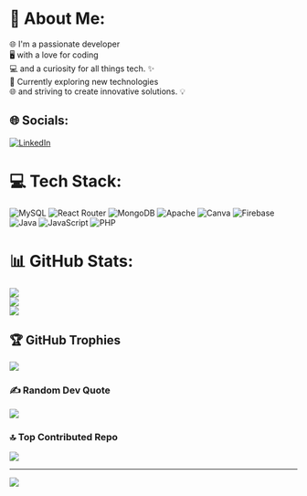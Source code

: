 # 💫 About Me:
 🌐 I'm a passionate developer <br>🖥️ with a love for coding <br>💻 and a curiosity for all things tech. ✨<br>🌱 Currently exploring new technologies <br>🌐 and striving to create innovative solutions. 💡


## 🌐 Socials:
[![LinkedIn](https://img.shields.io/badge/LinkedIn-%230077B5.svg?logo=linkedin&logoColor=white)](https://linkedin.com/in/https://www.linkedin.com/in/aishwaryap95/) 

# 💻 Tech Stack:
![MySQL](https://img.shields.io/badge/mysql-%2300f.svg?style=for-the-badge&logo=mysql&logoColor=white) ![React Router](https://img.shields.io/badge/React_Router-CA4245?style=for-the-badge&logo=react-router&logoColor=white) ![MongoDB](https://img.shields.io/badge/MongoDB-%234ea94b.svg?style=for-the-badge&logo=mongodb&logoColor=white) ![Apache](https://img.shields.io/badge/apache-%23D42029.svg?style=for-the-badge&logo=apache&logoColor=white) ![Canva](https://img.shields.io/badge/Canva-%2300C4CC.svg?style=for-the-badge&logo=Canva&logoColor=white) ![Firebase](https://img.shields.io/badge/firebase-%23039BE5.svg?style=for-the-badge&logo=firebase) ![Java](https://img.shields.io/badge/java-%23ED8B00.svg?style=for-the-badge&logo=java&logoColor=white) ![JavaScript](https://img.shields.io/badge/javascript-%23323330.svg?style=for-the-badge&logo=javascript&logoColor=%23F7DF1E) ![PHP](https://img.shields.io/badge/php-%23777BB4.svg?style=for-the-badge&logo=php&logoColor=white)
# 📊 GitHub Stats:
![](https://github-readme-stats.vercel.app/api?username=aishwaryap95&theme=city_light&hide_border=false&include_all_commits=true&count_private=true)<br/>
![](https://github-readme-streak-stats.herokuapp.com/?user=aishwaryap95&theme=city_light&hide_border=false)<br/>
![](https://github-readme-stats.vercel.app/api/top-langs/?username=aishwaryap95&theme=city_light&hide_border=false&include_all_commits=true&count_private=true&layout=compact)

## 🏆 GitHub Trophies
![](https://github-profile-trophy.vercel.app/?username=aishwaryap95&theme=onestar&no-frame=true&no-bg=false&margin-w=4)

### ✍️ Random Dev Quote
![](https://quotes-github-readme.vercel.app/api?type=horizontal&theme=light)

### 🔝 Top Contributed Repo
![](https://github-contributor-stats.vercel.app/api?username=aishwaryap95&limit=5&theme=oldie&combine_all_yearly_contributions=true)

---
[![](https://visitcount.itsvg.in/api?id=aishwaryap95&icon=2&color=0)](https://visitcount.itsvg.in)

<!-- Proudly created with GPRM ( https://gprm.itsvg.in ) -->
